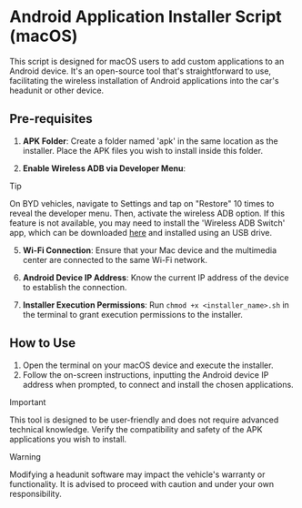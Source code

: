 # Android Application Installer Script (macOS)

This script is designed for macOS users to add custom applications to an Android device. It's an open-source tool that's straightforward to use, facilitating the wireless installation of Android applications into the car's headunit or other device.

## Pre-requisites

1. **APK Folder**: Create a folder named 'apk' in the same location as the installer. Place the APK files you wish to install inside this folder.

2. **Enable Wireless ADB via Developer Menu**:
> [!TIP]
> On BYD vehicles, navigate to Settings and tap on "Restore" 10 times to reveal the developer menu. Then, activate the wireless ADB option. If this feature is not available, you may need to install the 'Wireless ADB Switch' app, which can be downloaded [here](https://workupload.com/file/RsgTzvRKe6S) and installed using an USB drive.

5. **Wi-Fi Connection**: Ensure that your Mac device and the multimedia center are connected to the same Wi-Fi network.

6. **Android Device IP Address**: Know the current IP address of the device to establish the connection.

7. **Installer Execution Permissions**: Run `chmod +x <installer_name>.sh` in the terminal to grant execution permissions to the installer.

## How to Use

1. Open the terminal on your macOS device and execute the installer.
2. Follow the on-screen instructions, inputting the Android device IP address when prompted, to connect and install the chosen applications.

> [!IMPORTANT]
> This tool is designed to be user-friendly and does not require advanced technical knowledge.
> Verify the compatibility and safety of the APK applications you wish to install.

> [!WARNING]
> Modifying a headunit software may impact the vehicle's warranty or functionality. It is advised to proceed with caution and under your own responsibility.
